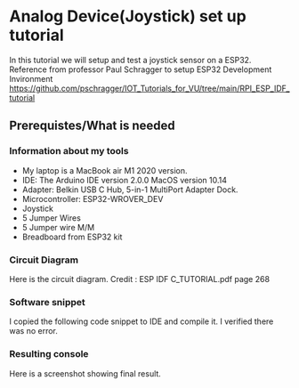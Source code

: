 # Analog Device(Joystick) set up tutorial #

In this tutorial we will setup and test a joystick sensor on a ESP32. 
Reference from professor Paul Schragger to setup ESP32 Development Invironment  https://github.com/pschragger/IOT_Tutorials_for_VU/tree/main/RPI_ESP_IDF_tutorial

## Prerequistes/What is needed #
### Information about my tools
- My laptop is a MacBook air M1 2020 version.
- IDE:  The Arduino IDE version 2.0.0 MacOS version 10.14
- Adapter: Belkin USB C Hub, 5-in-1 MultiPort Adapter Dock.
- Microcontroller: ESP32-WROVER_DEV
- Joystick
- 5 Jumper Wires
- 5 Jumper wire M/M
- Breadboard from ESP32 kit



### Circuit Diagram
Here is the circuit diagram. Credit : ESP IDF C_TUTORIAL.pdf page 268


### Software snippet
I copied the following code snippet to IDE and compile it. I verified there was no error.

### Resulting console
Here is a screenshot showing final result.

